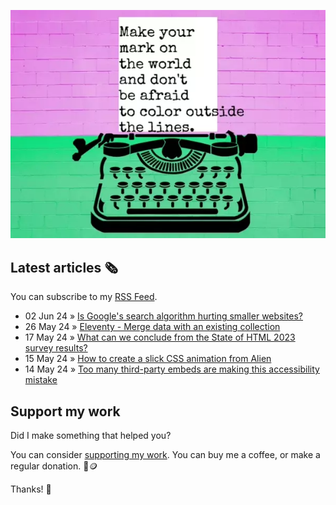![animated image showing a typewriter typing out the following message: leave your mark on the world and dont be afraid to color outside of the lines. The word outside goes outside of the piece of paper](img/mark-on-the-world.webp)

## Latest articles 🗞️

You can subscribe to my [RSS Feed](https://www.roboleary.net/feed.xml).

<!-- BLOG:START -->
 - 02 Jun 24 » [Is Google&#39;s search algorithm hurting smaller websites?](https://www.roboleary.net/2024/06/02/google-hurt.html)
 - 26 May 24 » [Eleventy - Merge data with an existing collection](https://www.roboleary.net/2024/05/26/eleventy-external-posts.html)
 - 17 May 24 » [What can we conclude from the State of HTML 2023 survey results?](https://www.roboleary.net/webdev/2024/05/17/state-of-html.html)
 - 15 May 24 » [How to create a slick CSS animation from Alien](https://www.roboleary.net/2024/05/15/alien-title-sequence.html)
 - 14 May 24 » [Too many third-party embeds are making this accessibility mistake](https://www.roboleary.net/2024/05/14/embed-accessiblity.html)<!-- BLOG:END -->

## Support my work

Did I make something that helped you?

You can consider [supporting my work](https://ko-fi.com/roboleary). You can buy me a coffee, or make a regular donation. 🌈🪙

Thanks! 🙏
